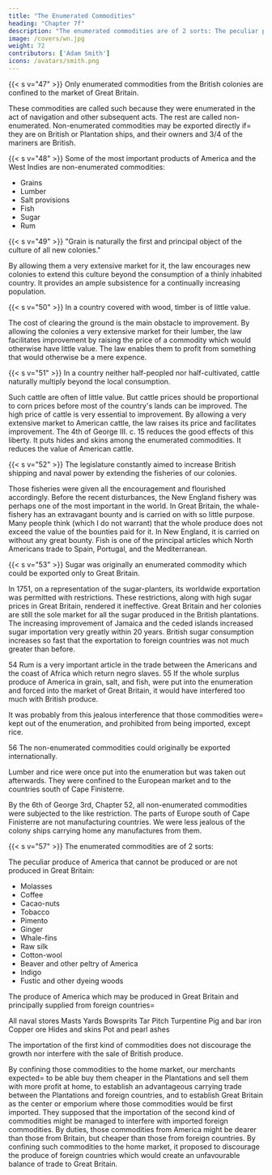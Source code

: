 ```yaml
---
title: "The Enumerated Commodities"
heading: "Chapter 7f"
description: "The enumerated commodities are of 2 sorts: The peculiar produce of America that cannot be produced in Great Britain, and the produce of America which may be produced in Great Britain and overseas"
image: /covers/wn.jpg
weight: 72
contributors: ['Adam Smith']
icons: /avatars/smith.png
---
```




{{< s v="47" >}} Only enumerated commodities from the British colonies are confined to the market of Great Britain.

These commodities are called such because they were enumerated in the act of navigation and other subsequent acts.
    The rest are called non-enumerated.
Non-enumerated commodities may be exported directly if= 
    they are on British or Plantation ships, and
    their owners and 3/4 of the mariners are British.

{{< s v="48" >}} Some of the most important products of America and the West Indies are non-enumerated commodities:
- Grains
- Lumber
- Salt provisions
- Fish
- Sugar
- Rum

{{< s v="49" >}} "Grain is naturally the first and principal object of the culture of all new colonies."

By allowing them a very extensive market for it, the law encourages new colonies to extend this culture beyond the consumption of a thinly inhabited country.
It provides an ample subsistence for a continually increasing population.


{{< s v="50" >}} In a country covered with wood, timber is of little value.

The cost of clearing the ground is the main obstacle to improvement.
By allowing the colonies a very extensive market for their lumber, the law facilitates improvement by raising the price of a commodity which would otherwise have little value.
    The law enables them to profit from something that would otherwise be a mere expence.


{{< s v="51" >}} In a country neither half-peopled nor half-cultivated, cattle naturally multiply beyond the local consumption.

Such cattle are often of little value.
But cattle prices should be proportional to corn prices before most of the country's lands can be improved.
The high price of cattle is very essential to improvement.
    By allowing a very extensive market to American cattle, the law raises its price and facilitates improvement.
The 4th of George III. c. 15 reduces the good effects of this liberty.
    It puts hides and skins among the enumerated commodities.
    It reduces the value of American cattle.


{{< s v="52" >}} The legislature constantly aimed to increase British shipping and naval power by extending the fisheries of our colonies.

Those fisheries were given all the encouragement and flourished accordingly.
Before the recent disturbances, the New England fishery was perhaps one of the most important in the world.
In Great Britain, the whale-fishery has an extravagant bounty and is carried on with so little purpose.
    Many people think (which I do not warrant) that the whole produce does not exceed the value of the bounties paid for it.
In New England, it is carried on without any great bounty.
Fish is one of the principal articles which North Americans trade to Spain, Portugal, and the Mediterranean.


{{< s v="53" >}} Sugar was originally an enumerated commodity which could be exported only to Great Britain.

In 1751, on a representation of the sugar-planters, its worldwide exportation was permitted with restrictions.
    These restrictions, along with high sugar prices in Great Britain, rendered it ineffective.
Great Britain and her colonies are still the sole market for all the sugar produced in the British plantations.
    The increasing improvement of Jamaica and the ceded islands increased sugar importation very greatly within 20 years.
British sugar consumption increases so fast that the exportation to foreign countries was not much greater than before.

54 Rum is a very important article in the trade between the Americans and the coast of Africa which return negro slaves. 55 If the whole surplus produce of America in grain, salt, and fish, were put into the enumeration and forced into the market of Great Britain, it would have interfered too much with British produce.

It was probably from this jealous interference that those commodities were= 
    kept out of the enumeration, and
    prohibited from being imported, except rice.

56 The non-enumerated commodities could originally be exported internationally.

Lumber and rice were once put into the enumeration but was taken out afterwards.
    They were confined to the European market and to the countries south of Cape Finisterre.

By the 6th of George 3rd, Chapter 52, all non-enumerated commodities were subjected to the like restriction.
The parts of Europe south of Cape Finisterre are not manufacturing countries.
    We were less jealous of the colony ships carrying home any manufactures from them.


{{< s v="57" >}} The enumerated commodities are of 2 sorts:

The peculiar produce of America that cannot be produced or are not produced in Great Britain:
- Molasses
- Coffee
- Cacao-nuts
- Tobacco
- Pimento
- Ginger
- Whale-fins
- Raw silk
- Cotton-wool
- Beaver and other peltry of America
- Indigo
- Fustic and other dyeing woods

The produce of America which may be produced in Great Britain and principally supplied from foreign countries= 

All naval stores
Masts
Yards
Bowsprits
Tar
Pitch
Turpentine
Pig and bar iron
Copper ore
Hides and skins
Pot and pearl ashes

The importation of the first kind of commodities does not discourage the growth nor interfere with the sale of British produce.

By confining those commodities to the home market, our merchants expected= 
    to be able buy them cheaper in the Plantations and sell them with more profit at home,
    to establish an advantageous carrying trade between the Plantations and foreign countries, and
    to establish Great Britain as the center or emporium where those commodities would be first imported.
They supposed that the importation of the second kind of commodities might be managed to interfere with imported foreign commodities.
    By duties, those commodities from America might be dearer than those from Britain, but cheaper than those from foreign countries.
By confining such commodities to the home market, it proposed to discourage the produce of foreign countries which would create an unfavourable balance of trade to Great Britain.


